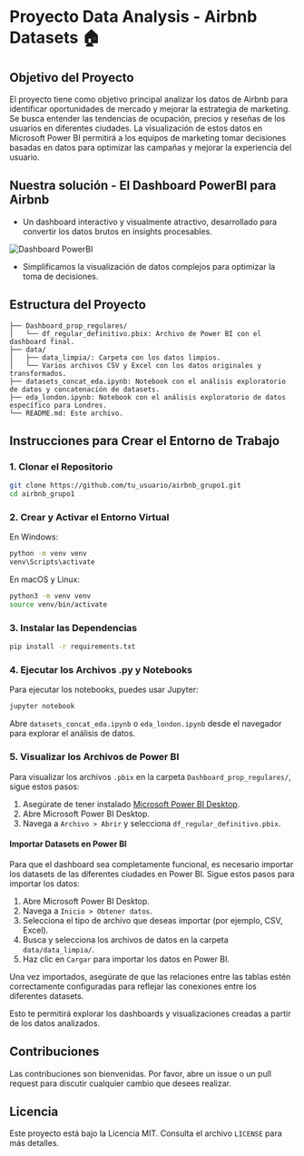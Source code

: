 ﻿# Proyecto Data Analysis - Airbnb Datasets 🏠

## Objetivo del Proyecto

El proyecto tiene como objetivo principal analizar los datos de Airbnb para identificar oportunidades de mercado y mejorar la estrategia de marketing. Se busca entender las tendencias de ocupación, precios y reseñas de los usuarios en diferentes ciudades. La visualización de estos datos en Microsoft Power BI permitirá a los equipos de marketing tomar decisiones basadas en datos para optimizar las campañas y mejorar la experiencia del usuario.

## Nuestra solución - El Dashboard PowerBI para Airbnb

- Un dashboard interactivo y visualmente atractivo, desarrollado para convertir los datos brutos en insights procesables.

![Dashboard PowerBI](airbnb6.png)

- Simplificamos la visualización de datos complejos para optimizar la toma de decisiones.


## Estructura del Proyecto

```
├── Dashboard_prop_regulares/
│   └── df_regular_definitivo.pbix: Archivo de Power BI con el dashboard final.
├── data/
│   ├── data_limpia/: Carpeta con los datos limpios.
│   └── Varios archivos CSV y Excel con los datos originales y transformados.
├── datasets_concat_eda.ipynb: Notebook con el análisis exploratorio de datos y concatenación de datasets.
├── eda_london.ipynb: Notebook con el análisis exploratorio de datos específico para Londres.
└── README.md: Este archivo.
```

## Instrucciones para Crear el Entorno de Trabajo

### 1. Clonar el Repositorio

```sh
git clone https://github.com/tu_usuario/airbnb_grupo1.git
cd airbnb_grupo1
````

### 2. Crear y Activar el Entorno Virtual
En Windows:
```sh
python -m venv venv
venv\Scripts\activate
```

En macOS y Linux:
```sh
python3 -m venv venv
source venv/bin/activate
```

### 3. Instalar las Dependencias
```sh
pip install -r requirements.txt
```

### 4. Ejecutar los Archivos .py y Notebooks

Para ejecutar los notebooks, puedes usar Jupyter:
```sh
jupyter notebook
```
Abre `datasets_concat_eda.ipynb` o `eda_london.ipynb` desde el navegador para explorar el análisis de datos.

### 5. Visualizar los Archivos de Power BI

Para visualizar los archivos `.pbix` en la carpeta `Dashboard_prop_regulares/`, sigue estos pasos:

1. Asegúrate de tener instalado [Microsoft Power BI Desktop](https://powerbi.microsoft.com/desktop/).
2. Abre Microsoft Power BI Desktop.
3. Navega a `Archivo > Abrir` y selecciona `df_regular_definitivo.pbix`.


#### Importar Datasets en Power BI

Para que el dashboard sea completamente funcional, es necesario importar los datasets de las diferentes ciudades en Power BI. Sigue estos pasos para importar los datos:

1. Abre Microsoft Power BI Desktop.
2. Navega a `Inicio > Obtener datos`.
3. Selecciona el tipo de archivo que deseas importar (por ejemplo, CSV, Excel).
4. Busca y selecciona los archivos de datos en la carpeta `data/data_limpia/`.
5. Haz clic en `Cargar` para importar los datos en Power BI.

Una vez importados, asegúrate de que las relaciones entre las tablas estén correctamente configuradas para reflejar las conexiones entre los diferentes datasets.

Esto te permitirá explorar los dashboards y visualizaciones creadas a partir de los datos analizados.

## Contribuciones

Las contribuciones son bienvenidas. Por favor, abre un issue o un pull request para discutir cualquier cambio que desees realizar.

## Licencia

Este proyecto está bajo la Licencia MIT. Consulta el archivo `LICENSE` para más detalles.
